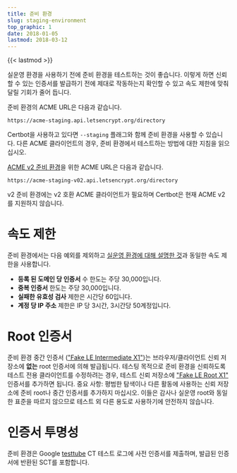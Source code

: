 ```yaml
---
title: 준비 환경
slug: staging-environment
top_graphic: 1
date: 2018-01-05
lastmod: 2018-03-12
---
```


{{< lastmod >}}

실운영 환경을 사용하기 전에 준비 환경을 테스트하는 것이 좋습니다. 이렇게 하면 신뢰할 수 있는 인증서를 발급하기 전에 제대로 작동하는지 확인할 수 있고 속도 제한에 맞춰 달릴 기회가 줄어 듭니다.

준비 환경의 ACME URL은 다음과 같습니다.

`https://acme-staging.api.letsencrypt.org/directory`

Certbot을 사용하고 있다면 `--staging` 플래그와 함께 준비 환경을 사용할 수 있습니다. 다른 ACME 클라이언트의 경우, 준비 환경에서 테스트하는 방법에 대한 지침을 읽으십시오.

[ACME v2 준비 환경](https://community.letsencrypt.org/t/staging-endpoint-for-acme-v2/49605)을 위한 ACME URL은 다음과 같습니다.

`https://acme-staging-v02.api.letsencrypt.org/directory`

v2 준비 환경에는 v2 호환 ACME 클라이언트가 필요하며 Certbot은 현재 ACME v2를 지원하지 않습니다.

# 속도 제한

준비 환경에서는 다음 예외를 제외하고 [실운영 환경에 대해 설명한 것](/docs/rate-limits/)과 동일한 속도 제한을 사용합니다.

* **등록 된 도메인 당 인증서** 수 한도는 주당 30,000입니다.
* **중복 인증서** 한도는 주당 30,000입니다.
* **실패한 유효성 검사** 제한은 시간당 60입니다.
* **계정 당 IP 주소** 제한은 IP 당 3시간, 3시간당 50계정입니다.

# Root 인증서

준비 환경 중간 인증서 (["Fake LE Intermediate X1"](/certs/fakeleintermediatex1.pem))는 브라우저/클라이언트 신뢰 저장소에 **없는** root 인증서에 의해 발급됩니다. 테스팅 목적으로 준비 환경을 신뢰하도록 테스트 전용 클라이언트를 수정하려는 경우, 테스트 신뢰 저장소에 ["Fake LE Root X1"](/certs/fakelerootx1.pem) 인증서를 추가하면 됩니다. 중요 사항: 평범한 탐색이나 다른 활동에 사용하는 신뢰 저장소에 준비 root나 중간 인증서를 추가하지 마십시오. 이들은 감사나 실운영 root와 동일한 표준을 따르지 않으므로 테스트 외 다른 용도로 사용하기에 안전하지 않습니다.

# 인증서 투명성

준비 환경은 Google [testtube](http://www.certificate-transparency.org/known-logs#TOC-Test-Logs) CT 테스트 로그에 사전 인증서를 제출하며, 발급된 인증서에 반환된 SCT를 포함합니다.
